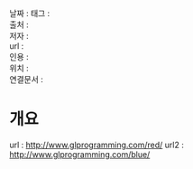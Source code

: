 
날짜 : 
태그 :   
출처 :   
저자 :   
url :   
인용 :   
위치 :  
연결문서 :   


# 개요

url : http://www.glprogramming.com/red/
url2 : http://www.glprogramming.com/blue/


